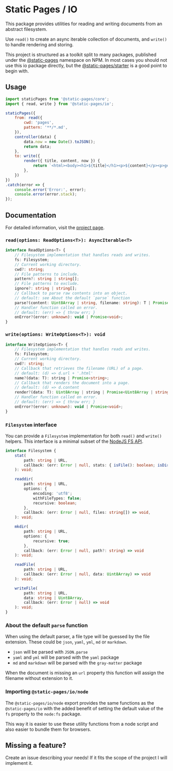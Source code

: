 # Static Pages / IO

This package provides utilities for reading and writing documents from an abstract filesystem.

Use `read()` to create an async iterable collection of documents, and `write()` to handle rendering and storing.

This project is structured as a toolkit split to many packages, published under the [@static-pages](https://www.npmjs.com/search?q=%40static-pages) namespace on NPM.
In most cases you should not use this io package directly, but the [@static-pages/starter](https://www.npmjs.com/package/@static-pages/starter) is a good point to begin with.

## Usage

```js
import staticPages from '@static-pages/core';
import { read, write } from '@static-pages/io';

staticPages({
    from: read({
        cwd: 'pages',
        pattern: '**/*.md',
    }),
    controller(data) {
        data.now = new Date().toJSON();
        return data;
    },
    to: write({
        render({ title, content, now }) {
            return `<html><body><h1>${title}</h1><p>${content}</p><p>generated: ${now}</p></body></html>`;
        },
    })
})
.catch(error => {
    console.error('Error:', error);
    console.error(error.stack);
});
```

## Documentation

For detailed information, visit the [project page](https://staticpagesjs.github.io/).

### `read(options: ReadOptions<T>): AsyncIterable<T>`

```ts
interface ReadOptions<T> {
    // Filesystem implementation that handles reads and writes.
    fs: Filesystem;
    // Current working directory.
    cwd?: string;
    // File patterns to include.
    pattern?: string | string[];
    // File patterns to exclude.
    ignore?: string | string[];
    // Callback to parse raw contents into an object.
    // default: see About the default `parse` function
    parse?(content: Uint8Array | string, filename: string): T | Promise<T>;
    // Handler function called on error.
    // default: (err) => { throw err; }
    onError?(error: unknown): void | Promise<void>;
}
```

### `write(options: WriteOptions<T>): void`

```ts
interface WriteOptions<T> {
    // Filesystem implementation that handles reads and writes.
    fs: Filesystem;
    // Current working directory.
    cwd?: string;
    // Callback that retrieves the filename (URL) of a page.
    // default: (d) => d.url + '.html'
    name?(data: T): string | Promise<string>;
    // Callback that renders the document into a page.
    // default: (d) => d.content
    render?(data: T): Uint8Array | string | Promise<Uint8Array | string>;
    // Handler function called on error.
    // default: (err) => { throw err; }
    onError?(error: unknown): void | Promise<void>;
}
```

### `Filesystem` interface

You can provide a `Filesystem` implementation for both `read()` and `write()` helpers. This interface is a minimal subset of the [NodeJS FS API](https://nodejs.org/api/fs.html).

```ts
interface Filesystem {
	stat(
		path: string | URL,
		callback: (err: Error | null, stats: { isFile(): boolean; isDirectory(): boolean; }) => void
	): void;

	readdir(
		path: string | URL,
		options: {
			encoding: 'utf8';
			withFileTypes: false;
			recursive: boolean;
		},
		callback: (err: Error | null, files: string[]) => void,
	): void;

	mkdir(
		path: string | URL,
		options: {
			recursive: true;
		},
		callback: (err: Error | null, path?: string) => void
	): void;

	readFile(
		path: string | URL,
		callback: (err: Error | null, data: Uint8Array) => void
	): void;

	writeFile(
		path: string | URL,
		data: string | Uint8Array,
		callback: (err: Error | null) => void
	): void;
}
```

### About the default `parse` function

When using the default parser, a file type will be guessed by the file extension.
These could be `json`, `yaml`, `yml`, `md` or `markdown`.
- `json` will be parsed with `JSON.parse`
- `yaml` and `yml` will be parsed with the `yaml` package
- `md` and `markdown` will be parsed with the `gray-matter` package

When the document is missing an `url` property this function will assign the filename without extension to it.

### Importing `@static-pages/io/node`

The `@static-pages/io/node` export provides the same functions as the `@static-pages/io` with the added benefit of setting the default value of the `fs` property to the `node:fs` package.

This way it is easier to use these utility functions from a node script and also easier to bundle them for browsers.

## Missing a feature?
Create an issue describing your needs!
If it fits the scope of the project I will implement it.
